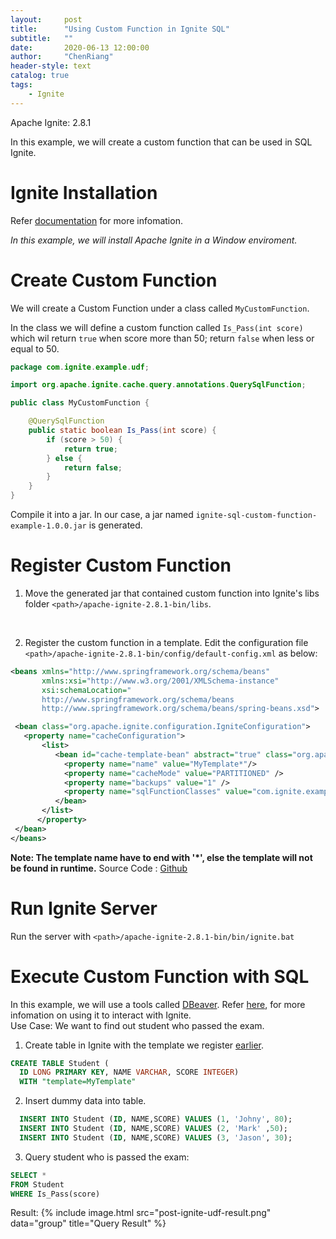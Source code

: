 ```yaml
---
layout:     post
title:      "Using Custom Function in Ignite SQL"
subtitle:   ""
date:       2020-06-13 12:00:00
author:     "ChenRiang"
header-style: text
catalog: true
tags: 
    - Ignite
---
```


Apache Ignite: 2.8.1

In this example, we will create a custom function that can be used in SQL Ignite.

# Ignite Installation 
Refer [documentation](https://apacheignite.readme.io/v1.3/docs/getting-started) for more infomation.

*In this example, we will install Apache Ignite in a Window enviroment.*

# Create Custom Function 
We will create a Custom Function under a class called ``MyCustomFunction``.

In the class we will define a custom function called ``Is_Pass(int score)`` which wil return ``true`` when score more than 50; return ``false`` when less or equal to 50.

```java
package com.ignite.example.udf;

import org.apache.ignite.cache.query.annotations.QuerySqlFunction;

public class MyCustomFunction {

    @QuerySqlFunction
    public static boolean Is_Pass(int score) {
        if (score > 50) {
            return true;
        } else {
            return false;
        }
    }
}
```

Compile it into a jar. In our case, a jar named ``ignite-sql-custom-function-example-1.0.0.jar`` is generated.


# Register Custom Function

1. Move the generated jar that contained custom function into Ignite's libs folder ``<path>/apache-ignite-2.8.1-bin/libs``. 
<br>

2. Register the custom function in a template. 
Edit the configuration file ``<path>/apache-ignite-2.8.1-bin/config/default-config.xml`` as below:<br>

```xml
<beans xmlns="http://www.springframework.org/schema/beans"
       xmlns:xsi="http://www.w3.org/2001/XMLSchema-instance"
       xsi:schemaLocation="
       http://www.springframework.org/schema/beans
       http://www.springframework.org/schema/beans/spring-beans.xsd">

 <bean class="org.apache.ignite.configuration.IgniteConfiguration">
   <property name="cacheConfiguration">
       <list>
          <bean id="cache-template-bean" abstract="true" class="org.apache.ignite.configuration.CacheConfiguration">
            <property name="name" value="MyTemplate*"/>
            <property name="cacheMode" value="PARTITIONED" />
            <property name="backups" value="1" />
            <property name="sqlFunctionClasses" value="com.ignite.example.udf.MyCustomFunction"/>
          </bean>
       </list>
      </property>
 </bean>
</beans>
```

**Note: The template name have to end with '*', else the template will not be found in runtime.**
Source Code : [Github](https://github.com/lcr95/ignite-custom-sql-function-example)

# Run Ignite Server
Run the server with ``<path>/apache-ignite-2.8.1-bin/bin/ignite.bat``


# Execute Custom Function with SQL
In this example, we will use a tools called [DBeaver](https://dbeaver.io/). Refer [here](https://apacheignite-sql.readme.io/docs/sql-tooling), for more infomation on using it to interact with Ignite.
<br>
Use Case: We want to find out student who passed the exam.

1. Create table in Ignite with the template we register [earlier](#register-custom-function). 
```sql
CREATE TABLE Student (
  ID LONG PRIMARY KEY, NAME VARCHAR, SCORE INTEGER)
  WITH "template=MyTemplate"
```


2. Insert dummy data into table.
```sql
  INSERT INTO Student (ID, NAME,SCORE) VALUES (1, 'Johny', 80);
  INSERT INTO Student (ID, NAME,SCORE) VALUES (2, 'Mark' ,50);
  INSERT INTO Student (ID, NAME,SCORE) VALUES (3, 'Jason', 30);
```

3. Query student who is passed the exam:
```sql
SELECT * 
FROM Student
WHERE Is_Pass(score)
```
Result:
{% include image.html src="post-ignite-udf-result.png" data="group" title="Query Result" %}



